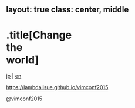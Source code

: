 layout: true
class: center, middle
---
# .title[Change<br>the<br>world]

[jp](index.jp.html) | [en](index.html)

https://lambdalisue.github.io/vimconf2015

@vimconf2015

